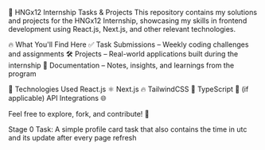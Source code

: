 🚀 HNGx12 Internship Tasks & Projects
This repository contains my solutions and projects for the HNGx12 Internship, showcasing my skills in frontend development using React.js, Next.js, and other relevant technologies.

🔥 What You'll Find Here
✅ Task Submissions – Weekly coding challenges and assignments
🛠 Projects – Real-world applications built during the internship
📂 Documentation – Notes, insights, and learnings from the program

📌 Technologies Used
React.js ⚛️
Next.js 🔥
TailwindCSS 🎨
TypeScript 🏹 (if applicable)
API Integrations 🌐

Feel free to explore, fork, and contribute! 🎉

Stage 0 Task: A simple profile card task that also contains the time in utc and its update after every page refresh 